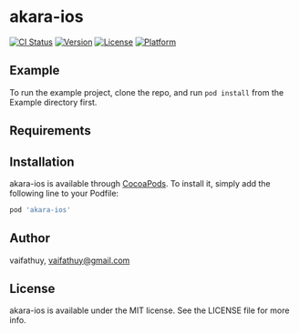 # akara-ios

[![CI Status](https://img.shields.io/travis/vaifathuy/akara-ios.svg?style=flat)](https://travis-ci.org/vaifathuy/akara-ios)
[![Version](https://img.shields.io/cocoapods/v/akara-ios.svg?style=flat)](https://cocoapods.org/pods/akara-ios)
[![License](https://img.shields.io/cocoapods/l/akara-ios.svg?style=flat)](https://cocoapods.org/pods/akara-ios)
[![Platform](https://img.shields.io/cocoapods/p/akara-ios.svg?style=flat)](https://cocoapods.org/pods/akara-ios)

## Example

To run the example project, clone the repo, and run `pod install` from the Example directory first.

## Requirements

## Installation

akara-ios is available through [CocoaPods](https://cocoapods.org). To install
it, simply add the following line to your Podfile:

```ruby
pod 'akara-ios'
```

## Author

vaifathuy, vaifathuy@gmail.com

## License

akara-ios is available under the MIT license. See the LICENSE file for more info.
